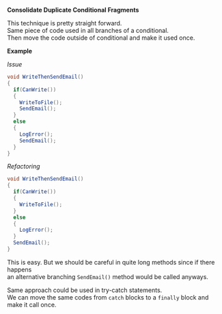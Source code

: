 **Consolidate Duplicate Conditional Fragments**

This technique is pretty straight forward.  
Same piece of code used in all branches of a conditional.  
Then move the code outside of conditional and make it used once.

**Example**

_Issue_

```csharp
void WriteThenSendEmail()
{
  if(CanWrite())
  {
    WriteToFile();
    SendEmail();
  }
  else
  {
    LogError();
    SendEmail();
  }
}
```

_Refactoring_

```csharp
void WriteThenSendEmail()
{
  if(CanWrite())
  {
    WriteToFile();
  }
  else
  {
    LogError();
  }
  SendEmail();
}
```

This is easy. But we should be careful in quite long methods since if there happens  
an alternative branching `SendEmail()` method would be called anyways.  

Same approach could be used in try-catch statements.  
We can move the same codes from `catch` blocks to a `finally` block and make it call once.
